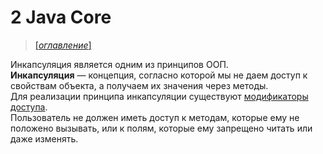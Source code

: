# 2 Java Core

> [[_оглавление_]](../README.md/#2-java-core)

Инкапсуляция является одним из принципов ООП.  
**Инкапсуляция** — концепция, согласно которой мы не даем доступ к свойствам объекта, а получаем их значения через
методы.  
Для реализации принципа инкапсуляции существуют [модификаторы доступа](/conspect/1.md/#181-модификаторы-доступа).  
Пользователь не должен иметь доступ к методам, которые ему не положено вызывать, или к полям, которые ему запрещено
читать или даже изменять.